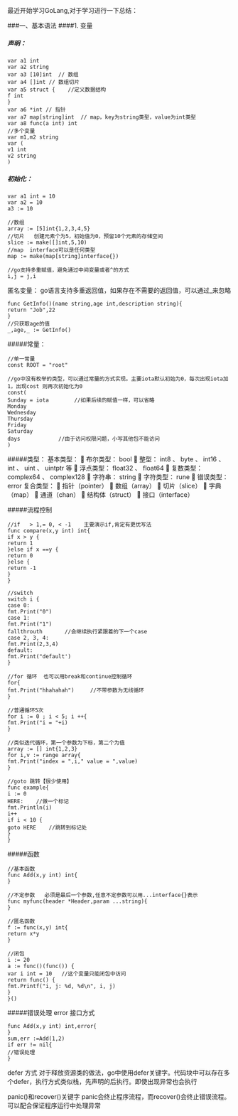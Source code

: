 最近开始学习GoLang,对于学习进行一下总结：

###一、基本语法
####1. 变量
##### 声明：
```
var a1 int
var a2 string
var a3 [10]int  // 数组
var a4 []int // 数组切片
var a5 struct {    //定义数据结构
f int
}
var a6 *int // 指针
var a7 map[string]int  // map，key为string类型，value为int类型
var a8 func(a int) int
//多个变量
var m1,m2 string
var (
v1 int
v2 string
)
```
##### 初始化：
```
var a1 int = 10
var a2 = 10
a3 := 10

//数组
array := [5]int{1,2,3,4,5}
//切片   创建元素个为5，初始值为0，预留10个元素的存储空间
slice := make([]int,5,10)
//map  interface可以是任何类型
map := make(map[string]interface{})

//go支持多重赋值，避免通过中间变量或者^的方式
i,j = j,i
```
匿名变量：
go语言支持多重返回值，如果存在不需要的返回值，可以通过_来忽略
```
func GetInfo()(name string,age int,description string){
return "Job",22
}
//只获取age的值
_,age,_ := GetInfo()
```
#####常量：
```
//单一常量
const ROOT = "root"

//go中没有枚举的类型，可以通过常量的方式实现。主要iota默认初始为0，每次出现iota加1，出现cost 则再次初始化为0
const(
Sunday = iota        //如果后续的赋值一样，可以省略
Monday
Wednesday
Thursday
Friday
Saturday
days            //由于访问权限问题，小写其他包不能访问
)
```
#####类型：
基本类型：
 布尔类型： bool
  整型： int8 、 byte 、 int16 、 int 、 uint 、 uintptr 等
  浮点类型： float32 、 float64
  复数类型： complex64 、 complex128
  字符串： string
  字符类型： rune
  错误类型： error
复合类型：
  指针（pointer）
  数组（array）
  切片（slice）
  字典（map）
  通道（chan）
  结构体（struct）
  接口（interface）

#####流程控制
```
//if   > 1,= 0, < -1    主要演示if,肯定有更优写法
func compare(x,y int) int{
if x > y {
return 1
}else if x ==y {
return 0
}else {
return -1
}
}

//switch
switch i {
case 0:
fmt.Print("0")
case 1:
fmt.Print("1")
fallthrouth       //会继续执行紧跟着的下一个case
case 2, 3, 4:
fmt.Print(2,3,4)
default:
fmt.Print("default')
}

//for 循环  也可以用break和continue控制循环
for{
fmt.Print("hhahahah")     //不带参数为无线循环
}

//普通循环5次
for i := 0 ; i < 5; i ++{
fmt.Print("i = "+i)
}

//类似迭代循环，第一个参数为下标，第二个为值
array := [] int{1,2,3}
for i,v := range array{
fmt.Print("index = ",i," value = ",value)
}

//goto 跳转【很少使用】
func example{
i := 0
HERE:    //做一个标记
fmt.Println(i)
i++
if i < 10 {
goto HERE    //跳转到标记处
}
}

```
#####函数
```
//基本函数
func Add(x,y int) int{
}

//不定参数   必须是最后一个参数,任意不定参数可以用...interface{}表示
func myfunc(header *Header,param ...string){
}

//匿名函数
f := func(x,y) int{
return x*y
}

//闭包
i := 20
a := func()(func()) {
var i int = 10   //这个变量只能闭包中访问
return func() {
fmt.Printf("i, j: %d, %d\n", i, j)
}
}()
```
#####错误处理
error 接口方式
```
func Add(x,y int) int,error{
}
sum,err :=Add(1,2)
if err != nil{
//错误处理
}
```
defer 方式
对于释放资源类的做法，go中使用defer关键字。代码块中可以存在多个defer，执行方式类似栈，先声明的后执行。即使出现异常也会执行

panic()和recover()关键字
panic会终止程序流程，而recover()会终止错误流程。可以配合保证程序运行中处理异常